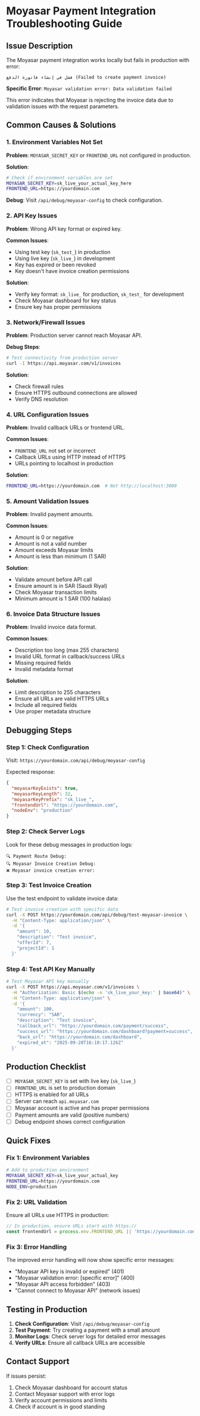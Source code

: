 # Moyasar Payment Integration Troubleshooting Guide

## Issue Description
The Moyasar payment integration works locally but fails in production with error:
```
فشل في إنشاء فاتورة الدفع (Failed to create payment invoice)
```

**Specific Error**: `Moyasar validation error: Data validation failed`

This error indicates that Moyasar is rejecting the invoice data due to validation issues with the request parameters.

## Common Causes & Solutions

### 1. Environment Variables Not Set
**Problem**: `MOYASAR_SECRET_KEY` or `FRONTEND_URL` not configured in production.

**Solution**:
```bash
# Check if environment variables are set
MOYASAR_SECRET_KEY=sk_live_your_actual_key_here
FRONTEND_URL=https://yourdomain.com
```

**Debug**: Visit `/api/debug/moyasar-config` to check configuration.

### 2. API Key Issues
**Problem**: Wrong API key format or expired key.

**Common Issues**:
- Using test key (`sk_test_`) in production
- Using live key (`sk_live_`) in development
- Key has expired or been revoked
- Key doesn't have invoice creation permissions

**Solution**:
- Verify key format: `sk_live_` for production, `sk_test_` for development
- Check Moyasar dashboard for key status
- Ensure key has proper permissions

### 3. Network/Firewall Issues
**Problem**: Production server cannot reach Moyasar API.

**Debug Steps**:
```bash
# Test connectivity from production server
curl -I https://api.moyasar.com/v1/invoices
```

**Solution**:
- Check firewall rules
- Ensure HTTPS outbound connections are allowed
- Verify DNS resolution

### 4. URL Configuration Issues
**Problem**: Invalid callback URLs or frontend URL.

**Common Issues**:
- `FRONTEND_URL` not set or incorrect
- Callback URLs using HTTP instead of HTTPS
- URLs pointing to localhost in production

**Solution**:
```bash
FRONTEND_URL=https://yourdomain.com  # Not http://localhost:3000
```

### 5. Amount Validation Issues
**Problem**: Invalid payment amounts.

**Common Issues**:
- Amount is 0 or negative
- Amount is not a valid number
- Amount exceeds Moyasar limits
- Amount is less than minimum (1 SAR)

**Solution**:
- Validate amount before API call
- Ensure amount is in SAR (Saudi Riyal)
- Check Moyasar transaction limits
- Minimum amount is 1 SAR (100 halalas)

### 6. Invoice Data Structure Issues
**Problem**: Invalid invoice data format.

**Common Issues**:
- Description too long (max 255 characters)
- Invalid URL format in callback/success URLs
- Missing required fields
- Invalid metadata format

**Solution**:
- Limit description to 255 characters
- Ensure all URLs are valid HTTPS URLs
- Include all required fields
- Use proper metadata structure

## Debugging Steps

### Step 1: Check Configuration
Visit: `https://yourdomain.com/api/debug/moyasar-config`

Expected response:
```json
{
  "moyasarKeyExists": true,
  "moyasarKeyLength": 32,
  "moyasarKeyPrefix": "sk_live_",
  "frontendUrl": "https://yourdomain.com",
  "nodeEnv": "production"
}
```

### Step 2: Check Server Logs
Look for these debug messages in production logs:
```
🔍 Payment Route Debug:
🔍 Moyasar Invoice Creation Debug:
❌ Moyasar invoice creation error:
```

### Step 3: Test Invoice Creation
Use the test endpoint to validate invoice data:
```bash
# Test invoice creation with specific data
curl -X POST https://yourdomain.com/api/debug/test-moyasar-invoice \
  -H "Content-Type: application/json" \
  -d '{
    "amount": 10,
    "description": "Test invoice",
    "offerId": 7,
    "projectId": 1
  }'
```

### Step 4: Test API Key Manually
```bash
# Test Moyasar API key manually
curl -X POST https://api.moyasar.com/v1/invoices \
  -H "Authorization: Basic $(echo -n 'sk_live_your_key:' | base64)" \
  -H "Content-Type: application/json" \
  -d '{
    "amount": 100,
    "currency": "SAR",
    "description": "Test invoice",
    "callback_url": "https://yourdomain.com/payment/success",
    "success_url": "https://yourdomain.com/dashboard?payment=success",
    "back_url": "https://yourdomain.com/dashboard",
    "expired_at": "2025-09-28T16:10:17.126Z"
  }'
```

## Production Checklist

- [ ] `MOYASAR_SECRET_KEY` is set with live key (`sk_live_`)
- [ ] `FRONTEND_URL` is set to production domain
- [ ] HTTPS is enabled for all URLs
- [ ] Server can reach `api.moyasar.com`
- [ ] Moyasar account is active and has proper permissions
- [ ] Payment amounts are valid (positive numbers)
- [ ] Debug endpoint shows correct configuration

## Quick Fixes

### Fix 1: Environment Variables
```bash
# Add to production environment
MOYASAR_SECRET_KEY=sk_live_your_actual_key
FRONTEND_URL=https://yourdomain.com
NODE_ENV=production
```

### Fix 2: URL Validation
Ensure all URLs use HTTPS in production:
```javascript
// In production, ensure URLs start with https://
const frontendUrl = process.env.FRONTEND_URL || 'https://yourdomain.com';
```

### Fix 3: Error Handling
The improved error handling will now show specific error messages:
- "Moyasar API key is invalid or expired" (401)
- "Moyasar validation error: [specific error]" (400)
- "Moyasar API access forbidden" (403)
- "Cannot connect to Moyasar API" (network issues)

## Testing in Production

1. **Check Configuration**: Visit `/api/debug/moyasar-config`
2. **Test Payment**: Try creating a payment with a small amount
3. **Monitor Logs**: Check server logs for detailed error messages
4. **Verify URLs**: Ensure all callback URLs are accessible

## Contact Support

If issues persist:
1. Check Moyasar dashboard for account status
2. Contact Moyasar support with error logs
3. Verify account permissions and limits
4. Check if account is in good standing
